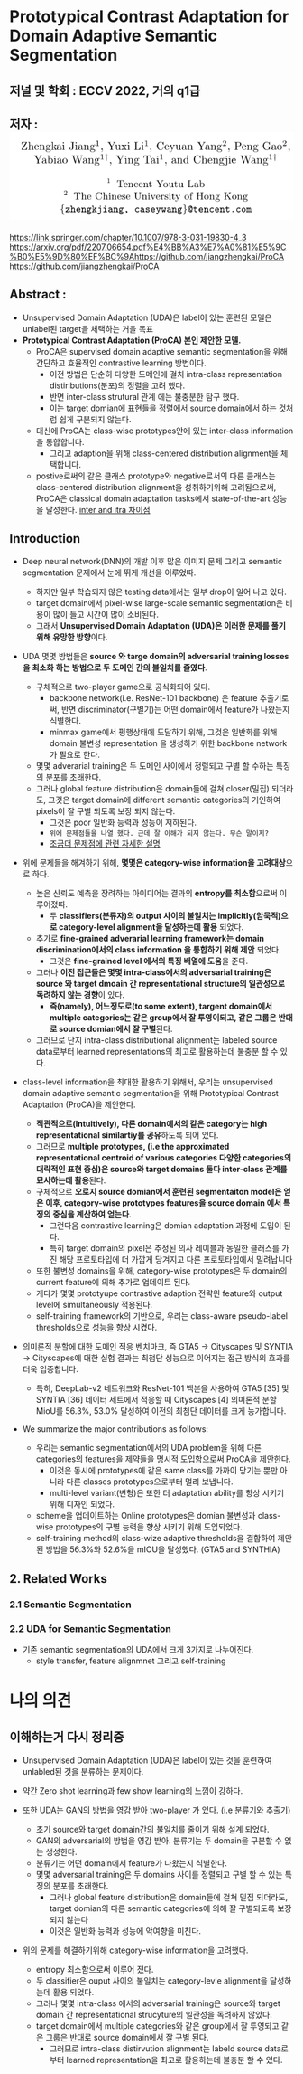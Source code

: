# Prototypical Contrast Adaptation for Domain Adaptive Semantic Segmentation

## 저널 및 학회 : ECCV 2022, 거의 q1급

## 저자 : ![Alt text](image.png)

https://link.springer.com/chapter/10.1007/978-3-031-19830-4_3
https://arxiv.org/pdf/2207.06654.pdf%E4%BB%A3%E7%A0%81%E5%9C%B0%E5%9D%80%EF%BC%9Ahttps://github.com/jiangzhengkai/ProCA
https://github.com/jiangzhengkai/ProCA


## Abstract :

- Unsupervised Domain Adaptation (UDA)은 label이 있는 훈련된 모델은 unlabel된 target을 체택하는 거을 목표
- **Prototypical Contrast Adaptation (ProCA) 본인 제안한 모델.**
  - ProCA은 supervised domain adaptive semantic segmentation을 위해 간단하고 효율적인 contrastive learning 방법이다.
    - 이전 방법은 단순히 다양한 도메인에 걸치 intra-class representation distiributions(분포)의 정렬을 고려 했다.
    - 반면 inter-class strutural 관계 에는 불충분한 탐구 했다. 
    - 이는 target domian에 표현들을 정렬에서 source domain에서 하는 것처럼 쉽게 구분되지 않는다.
  - 대신에 ProCA는 class-wise prototypes안에 있는 inter-class information을 통합합니다.
    - 그리고 adaption을 위해 class-centered distribution alignment을 체택합니다.
  - postive로써의 같은 클래스 prototype와 negative로서의 다른 클래스는 class-centered distribution alignment을 성취하기위해 고려됨으로써, ProCA은 classical domain adaptation tasks에서 state-of-the-art 성능을 달성한다.
[inter and itra 차이점](/paper%20study/image%20study/0.0%20참고/0.0.1/ira%20and%20inter%20diffence.md)

## Introduction
- Deep neural network(DNN)의 개발 이후 많은 이미지 문제 그리고 semantic segmentation 문제에서 눈에 뛰게 개선을 이루었따.
  - 하지만 일부 학습되지 않은 testing data에서는 일부 drop이 일어 나고 있다.
  - target domain에서 pixel-wise large-scale semantic segmentation은 비용이 많이 들고 시간이 많이 소비된다.
  - 그래서 **Unsupervised Domain Adaptation (UDA)은 이러한 문제를 풀기 위해 유망한 방향**이다.


- UDA 몇몇 방법들은 **source 와 targe domain의 adversarial training losses을 최소화 하는 방법으로 두 도메인 간의 불일치를 줄였다**.
  - 구체적으로 two-player game으로 공식화되어 있다.
    - backbone network(i.e. ResNet-101 backbone) 은 feature 추출기로써, 반면 discriminator(구별기)는 어떤 domain에서 feature가 나왔는지 식별한다.
    - minmax game에서 평행상태에 도달하기 위해, 그것은 일반화를 위해 domain 불변성 representation 을 생성하기 위한 backbone network가 필요로 한다.
  - 몇몇 adverarial training은 두 도메인 사이에서 정렬되고 구별 할 수하는 특징의 분포를 초래한다.
  - 그러나 global feature distribution은 domain들에 걸쳐 closer(밀집) 되더라도, 그것은 target domain에 different semantic categories의 기인하여 pixels이 잘 구별 되도록 보장 되지 않는다.
    - 그것은 poor 일반화 능력과 성능이 저하된다.
    - `위에 문제점들을 나열 했다. 근데 잘 이해가 되지 않는다. 무슨 말이지?`
    - [조금더 문제점에 관련 자세한 설명](/paper%20study/image%20study/0.0%20참고/0.0.1/왜%20UDA가%20나왔는지%20그리고%20문제점.md)


- 위에 문제들을 해겨하기 위해, **몇몇은 category-wise information을 고려대상**으로 하다.
  - 높은 신뢰도 예측을 장려하는 아이디어는 결과의 **entropy를 최소함**으로써 이루어졌따.
    - 두 **classifiers(분류자)의 output 사이의 불일치는 implicitly(암묵적)으로 category-level alignment을 달성하는데 활용** 되었다.
  - 추가로 **fine-grained adverarial learning framework는 domain discrimination에서의 class information 을 통합하기 위해 제안** 되었다. 
    - 그것은 **fine-grained level 에서의 특징 배열에 도움**을 준다.
  - 그러나 **이전 접근들은 몇몇 intra-class에서의 adversarial training은 source 와 target dmoain 간 representational structure의 일관성으로 독려하지 않는 경향**이 있다.
    - **즉(namely), 어느정도로(to some extent), targent domain에서 multiple categories는 같은 group에서 잘 투영이되고, 같은 그룹은 반대로 source domian에서 잘 구별**된다.
  - 그러므로 단지 intra-class distributional alignment는 labeled source data로부터 learned representations의 최고로 활용하는데 불충분 할 수 있다.

- class-level information을 최대한 활용하기 위해서, 우리는 unsupervised domain adaptive semantic segmentation을 위해 Prototypical Contrast Adaptation (ProCA)을 제안한다.
  - **직관적으로(Intuitively), 다른 domain에서의 같은 category는 high representational similartiy를 공유**하도록 되어 있다.
  - 그러므로 **multiple prototypes, (i.e the approximated representational centroid of various categories 다양한 categories의 대략적인 표현 중심)은 source와 target domains 둘다 inter-class 관계를 묘사하는데 활용**된다.
  - 구체적으로 **오로지 source domian에서 훈련된 segmentaiton model은 얻은 이후, category-wise prototypes features을 source domain 에서 특징의 중심을 계산하여 얻는다**.
    - 그런다음 contrastive learning은 domian adaptation 과정에 도입이 된다.
    - 특히 target domain의 pixel은 추정된 의사 레이블과 동일한 클래스를 가진 해당 프로토타입에 더 가깝게 당겨지고 다른 프로토타입에서 밀려납니다
  - 또한 불변성 domains을 위해, category-wise prototypes은 두 domain의 current feature에 의해 추가로 업데이트 된다. 
  - 게다가 몇몇 prototyupe contrastive adaption 전략읜 feature와 output level에 simultaneously 적용된다.
  - self-training framework의 기반으로, 우리는 class-aware pseudo-label thresholds으로 성능을 향상 시켰다.

- 의미론적 분할에 대한 도메인 적응 벤치마크, 즉 GTA5 → Cityscapes 및 SYNTIA → Cityscapes에 대한 실험 결과는 최첨단 성능으로 이어지는 접근 방식의 효과를 더욱 입증합니다. 
  - 특히, DeepLab-v2 네트워크와 ResNet-101 백본을 사용하여 GTA5 [35] 및 SYNTIA [36] 데이터 세트에서 적응할 때 Cityscapes [4] 의미론적 분할 MioU를 56.3%, 53.0% 달성하여 이전의 최첨단 데이터를 크게 능가합니다.


- We summarize the major contributions as follows:
  - 우리는 semantic segmentation에서의 UDA problem을 위해 다른 categories의 features을 제약들을 명시적 도입함으로써 ProCA을 제안한다.
    - 이것은 동시에 prototypes에 같은 same class를 가까이 당기는 뿐만 아니라 다른 classes prototypes으로부터 멀리 보냅니다. 
    - multi-level variant(변형)은 또한 더 adaptation ability를 향상 시키기 위해 디자인 되었다.
  - scheme을 업데이트하는 Online prototypes은 domian 불변성과 class-wise prototypes의 구별 능력을 향상 시키기 위해 도입되었다.
  - self-training method의 class-wize adaptive thresholds을 결합하여 제안된 방법을 56.3%와 52.6%을 mIOU을 달성했다. (GTA5 and SYNTHIA)


## 2. Related Works

### 2.1 Semantic Segmentation

### 2.2 UDA for Semantic Segmentation

- 기존 semantic segmentation의 UDA에서 크게 3가지로 나누어진다.
  - style transfer, feature alignmnet 그리고 self-training





# 나의 의견
## 이해하는거 다시 정리중
- Unsupervised Domain Adaptation (UDA)은 label이 있는 것을 훈련하여 unlabled된 것을 분류하는 문제이다.
- 약간 Zero shot learning과 few show learning의 느낌이 강하다.
- 또한 UDA는 GAN의 방법을 영감 받아 two-player 가 있다. (i.e 분류기와 추출기)
  - 초기 source와 target domain간의 불일치를 줄이기 위해 설계 되었다.
  - GAN의 adversarial의 방법을 영감 받아. 분류기는 두 domain을 구분할 수 없는 생성한다.
  - 분류기는 어떤 domain에서 feature가 나왔는지 식별한다.
  - 몇몇 adversarial training은 두 domains 사이를 정렬되고 구별 할 수 있는 특징의 분포를 초래한다.
    - 그러나 global feature distribution은 domain들에 걸쳐 밀접 되더라도, target domian의 다른 semantic categories에 의해 잘 구별되도록 보장 되지 않는다
    - 이것은 일반화 능력과 성능에 악여향을 미친다.

- 위의 문제를 해결하기위해 category-wise information을 고려했다.
  - entropy 최소함으로써 이루어 졌다.
  - 두 classifier은 ouput 사이의 불일치는 category-levle alignment을 달성하는데 활용 되었다.
  - 그러나 몇몇 intra-class 에서의 adversarial training은 source와 target domain 간 representational strucyture의 일관성을 독려하지 않았다.
  - target domain에서 multiple categories와 같은 group에서 잘 투영되고 같은 그룹은 반대로 source domain에서 잘 구별 된다.
    - 그러므로 intra-class distirvution alignment는 labeld source data로 부터 learned representation을 최고로 활용하는데 불충분 할 수 있다.
